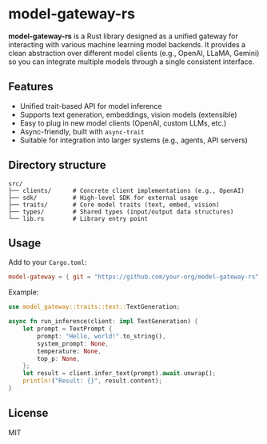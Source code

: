 # model-gateway-rs

**model-gateway-rs** is a Rust library designed as a unified gateway for interacting with various machine learning model backends. It provides a clean abstraction over different model clients (e.g., OpenAI, LLaMA, Gemini) so you can integrate multiple models through a single consistent interface.

## Features
- Unified trait-based API for model inference
- Supports text generation, embeddings, vision models (extensible)
- Easy to plug in new model clients (OpenAI, custom LLMs, etc.)
- Async-friendly, built with `async-trait`
- Suitable for integration into larger systems (e.g., agents, API servers)

## Directory structure
```
src/
├── clients/      # Concrete client implementations (e.g., OpenAI)
├── sdk/          # High-level SDK for external usage
├── traits/       # Core model traits (text, embed, vision)
├── types/        # Shared types (input/output data structures)
└── lib.rs        # Library entry point
```

## Usage
Add to your `Cargo.toml`:
```toml
model-gateway = { git = "https://github.com/your-org/model-gateway-rs" }
```

Example:
```rust
use model_gateway::traits::text::TextGeneration;

async fn run_inference(client: impl TextGeneration) {
    let prompt = TextPrompt {
        prompt: "Hello, world!".to_string(),
        system_prompt: None,
        temperature: None,
        top_p: None,
    };
    let result = client.infer_text(prompt).await.unwrap();
    println!("Result: {}", result.content);
}
```

## License
MIT